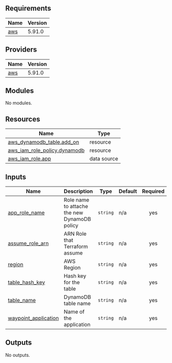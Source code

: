## Requirements

| Name | Version |
|------|---------|
| <a name="requirement_aws"></a> [aws](#requirement\_aws) | 5.91.0 |

## Providers

| Name | Version |
|------|---------|
| <a name="provider_aws"></a> [aws](#provider\_aws) | 5.91.0 |

## Modules

No modules.

## Resources

| Name | Type |
|------|------|
| [aws_dynamodb_table.add_on](https://registry.terraform.io/providers/hashicorp/aws/5.91.0/docs/resources/dynamodb_table) | resource |
| [aws_iam_role_policy.dynamodb](https://registry.terraform.io/providers/hashicorp/aws/5.91.0/docs/resources/iam_role_policy) | resource |
| [aws_iam_role.app](https://registry.terraform.io/providers/hashicorp/aws/5.91.0/docs/data-sources/iam_role) | data source |

## Inputs

| Name | Description | Type | Default | Required |
|------|-------------|------|---------|:--------:|
| <a name="input_app_role_name"></a> [app\_role\_name](#input\_app\_role\_name) | Role name to attache the new DynamoDB policy | `string` | n/a | yes |
| <a name="input_assume_role_arn"></a> [assume\_role\_arn](#input\_assume\_role\_arn) | ARN Role that Terraform assume | `string` | n/a | yes |
| <a name="input_region"></a> [region](#input\_region) | AWS Region | `string` | n/a | yes |
| <a name="input_table_hash_key"></a> [table\_hash\_key](#input\_table\_hash\_key) | Hash key for the table | `string` | n/a | yes |
| <a name="input_table_name"></a> [table\_name](#input\_table\_name) | DynamoDB table name | `string` | n/a | yes |
| <a name="input_waypoint_application"></a> [waypoint\_application](#input\_waypoint\_application) | Name of the application | `string` | n/a | yes |

## Outputs

No outputs.
